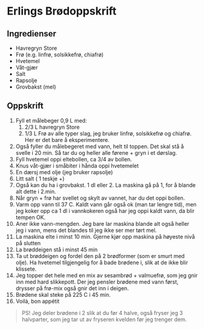 # Erlings Brødoppskrift

## Ingredienser

* Havregryn Store
* Frø (e.g. linfrø, solsikkefrø, chiafrø)
* Hvetemel
* Våt-gjær
* Salt
* Rapsolje
* Grovbakst (mel)

## Oppskrift

1. Fyll et målebeger 0,9 L med:
    1. 2/3 L havregryn Store
    2. 1/3 L Frø av alle typer slag, jeg bruker linfrø, solsikkefrø og chiafrø. Her er det bare å eksperimentere.
2. Også fyller du målebegeret med vann, helt til toppen. Det skal stå å svelle i 20 min. Så tar du og heller alle førene + gryn i et dørslag.
3. Fyll hvetemel oppi eltebollen, ca 3/4 av bollen.
4. Knus våt-gjær i småbiter i hånda oppi hvetemelet
5. En dærsj med olje (jeg bruker rapsolje)
6. Litt salt ( 1 teskje +)
7. Også kan du ha i grovbakst. 1 dl eller 2. La maskina gå på 1, for å blande alt dette i 2.min.
8. Når gryn + frø har svellet og skylt av vannet, har du det oppi bollen.
9. Varm opp vann til 37 C. Kaldt vann går også ok (man tar lengre tid), men jeg koker opp ca 1 dl i vannkokeren også har jeg oppi kaldt vann, da blir tempen OK.
10. Aner ikke vann-mengden. Jeg bare lar maskina blande alt også heller jeg i vann, mens det blandes til jeg ikke ser mer tørt mel.
11. La maskina elte i minst 10 min. Gjerne kjør opp maskina på høyeste nivå på slutten
12. La brøddeigen stå i minst 45 min
13. Ta ut brøddeigen og fordel den på 2 brødformer (som er smurt med olje). Ha hvetemel tilgjengelig for å bade brødene i, slik at de ikke blir klissete.
14. Jeg topper det hele med en mix av sesambrød + valmuefrø, som jeg gnir inn med hard slikkepott. Der jeg pensler brødene med vann først, drysser på frø-mix også gnir det inn i deigen.
15. Brødene skal steke på 225 C i 45 min.
16. Voilà, bon appétit

> PS! Jeg deler brødene i 2 slik at du før 4 halve, også fryser jeg 3 halvparter, som jeg tar ut av fryseren kvelden før jeg trenger dem.

